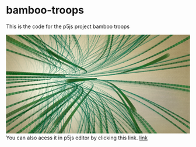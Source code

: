 # bamboo-troops
This is the code for the p5js project bamboo troops

![banboo image](https://github.com/jiaolyulu/bamboo-troops/blob/master/images/cover_bamboo.png)
    You can also acess it in p5js editor by clicking this link. [link](https://editor.p5js.org/jiaolyulu/sketches/MThW8l8Yn)
